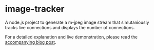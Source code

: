 image-tracker
=============

A node.js project to generate a m-jpeg image stream that simutaniously tracks live connections and displays the number of connections.

For a detailed explanation and live demonstration, please read the [accompanying blog post](http://minipenguin.com/?p=647).
